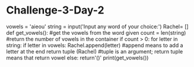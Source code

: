 # Challenge-3-Day-2
vowels = 'aieou'
string = input('Input any word of your choice:')
Rachel= []
def get_vowels(): #get the vowels from the word given
    count = len(string) #return the number of vowels in the container
    if count > 0:
        for letter in string:
            if letter in vowels: 
                Rachel.append(letter) #append means to add a letter at the end
        return tuple (Rachel) #tuple is an argument; return tuple means that return vowel
    else:
        return'()'
print(get_vowels())   
